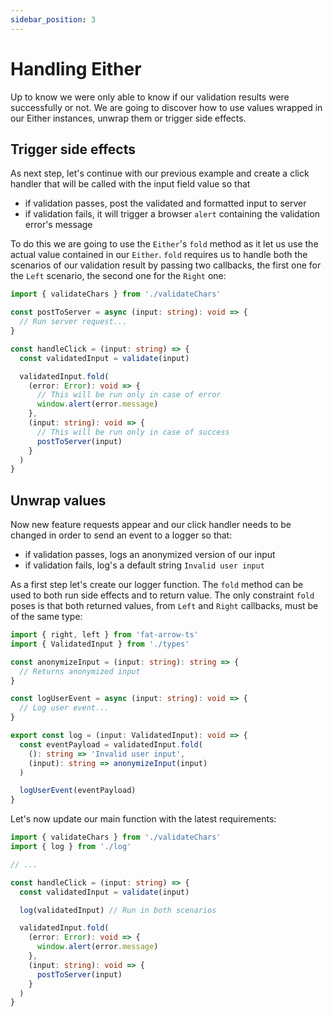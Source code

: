 ```yaml
---
sidebar_position: 3
---
```


# Handling Either

Up to know we were only able to know if our validation results were successfully or not. We are going to discover how to
use values wrapped in our Either instances, unwrap them or trigger side effects.

## Trigger side effects

As next step, let's continue with our previous example and create a click handler that will be called with the input
field value so that

* if validation passes, post the validated and formatted input to server
* if validation fails, it will trigger a browser `alert` containing the validation error's message

To do this we are going to use the `Either`'s `fold` method as it let us use the actual value contained in our `Either`.
`fold` requires us to handle both the scenarios of our validation result by passing two callbacks, the first one for
the `Left` scenario, the second one for the `Right` one:

```ts
import { validateChars } from './validateChars'

const postToServer = async (input: string): void => {
  // Run server request...
}

const handleClick = (input: string) => {
  const validatedInput = validate(input)

  validatedInput.fold(
    (error: Error): void => {
      // This will be run only in case of error
      window.alert(error.message)
    },
    (input: string): void => {
      // This will be run only in case of success
      postToServer(input)
    }
  )
}
```

## Unwrap values

Now new feature requests appear and our click handler needs to be changed in order to send an event to a logger so that:

* if validation passes, logs an anonymized version of our input
* if validation fails, log's a default string `Invalid user input`

As a first step let's create our logger function. The `fold` method can be used to both run side effects and to return
value. The only constraint `fold` poses is that both returned values, from `Left` and `Right` callbacks, must be of the
same type:

```ts title="log.ts"
import { right, left } from 'fat-arrow-ts'
import { ValidatedInput } from './types'

const anonymizeInput = (input: string): string => {
  // Returns anonymized input
}

const logUserEvent = async (input: string): void => {
  // Log user event...
}

export const log = (input: ValidatedInput): void => {
  const eventPayload = validatedInput.fold(
    (): string => 'Invalid user input',
    (input): string => anonymizeInput(input)
  )

  logUserEvent(eventPayload)
}
```

Let's now update our main function with the latest requirements:

```ts
import { validateChars } from './validateChars'
import { log } from './log'

// ...

const handleClick = (input: string) => {
  const validatedInput = validate(input)

  log(validatedInput) // Run in both scenarios

  validatedInput.fold(
    (error: Error): void => {
      window.alert(error.message)
    },
    (input: string): void => {
      postToServer(input)
    }
  )
}
```